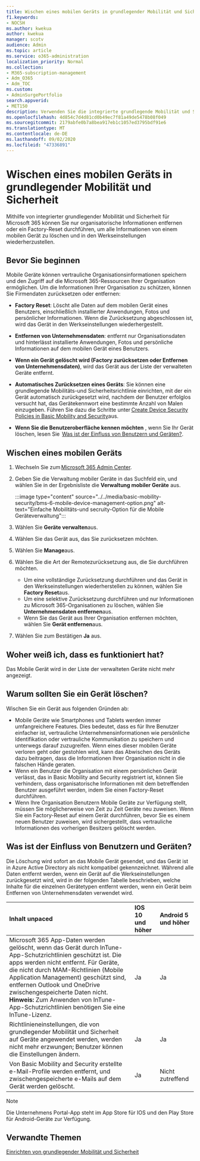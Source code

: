 ```yaml
---
title: Wischen eines mobilen Geräts in grundlegender Mobilität und Sicherheit
f1.keywords:
- NOCSH
ms.author: kwekua
author: kwekua
manager: scotv
audience: Admin
ms.topic: article
ms.service: o365-administration
localization_priority: Normal
ms.collection:
- M365-subscription-management
- Adm_O365
- Adm_TOC
ms.custom:
- AdminSurgePortfolio
search.appverid:
- MET150
description: Verwenden Sie die integrierte grundlegende Mobilität und Sicherheit, um Informationen von registrierten Geräten zu entfernen.
ms.openlocfilehash: 4d854c7d4d81cd0b49ec7f81a49de5478b08f049
ms.sourcegitcommit: 2179abfe0b7a8bea917eb1c1057ed3795bdf91e6
ms.translationtype: MT
ms.contentlocale: de-DE
ms.lasthandoff: 09/02/2020
ms.locfileid: "47336891"
---
```

# <a name="wipe-a-mobile-device-in-basic-mobility-and-security"></a>Wischen eines mobilen Geräts in grundlegender Mobilität und Sicherheit

Mithilfe von integrierter grundlegender Mobilität und Sicherheit für Microsoft 365 können Sie nur organisatorische Informationen entfernen oder ein Factory-Reset durchführen, um alle Informationen von einem mobilen Gerät zu löschen und in den Werkseinstellungen wiederherzustellen.

## <a name="before-you-begin"></a>Bevor Sie beginnen

Mobile Geräte können vertrauliche Organisationsinformationen speichern und den Zugriff auf die Microsoft 365-Ressourcen Ihrer Organisation ermöglichen. Um die Informationen Ihrer Organisation zu schützen, können Sie Firmendaten zurücksetzen oder entfernen:
    
- **Factory Reset**: Löscht alle Daten auf dem mobilen Gerät eines Benutzers, einschließlich installierter Anwendungen, Fotos und persönlicher Informationen. Wenn die Zurücksetzung abgeschlossen ist, wird das Gerät in den Werkseinstellungen wiederhergestellt.
    
- **Entfernen von Unternehmensdaten**: entfernt nur Organisationsdaten und hinterlässt installierte Anwendungen, Fotos und persönliche Informationen auf dem mobilen Gerät eines Benutzers.   

- **Wenn ein Gerät gelöscht wird (Factory zurücksetzen oder Entfernen von Unternehmensdaten)**, wird das Gerät aus der Liste der verwalteten Geräte entfernt.
    
- **Automatisches Zurücksetzen eines Geräts**: Sie können eine grundlegende Mobilitäts-und Sicherheitsrichtlinie einrichten, mit der ein Gerät automatisch zurückgesetzt wird, nachdem der Benutzer erfolglos versucht hat, das Gerätekennwort eine bestimmte Anzahl von Malen einzugeben. Führen Sie dazu die Schritte unter [Create Device Security Policies in Basic Mobility and Security](create-device-security-policies-in-basic-mmobility-and-security.md)aus.
    
- **Wenn Sie die Benutzeroberfläche kennen möchten** , wenn Sie Ihr Gerät löschen, lesen Sie  [Was ist der Einfluss von Benutzern und Geräten?](#whats-the-user-and-device-impact).   

## <a name="wipe-a-mobile-device"></a>Wischen eines mobilen Geräts

1. Wechseln Sie zum [Microsoft 365 Admin Center](https://support.microsoft.com/office/758befc4-0888-4009-9f14-0d147402fd23).
    
2. Geben Sie die Verwaltung mobiler Geräte in das Suchfeld ein, und wählen Sie in der Ergebnisliste die **Verwaltung mobiler Geräte** aus. 

    :::image type="content" source="../../media/basic-mobility-security/bms-6-mobile-device-management-option.png" alt-text="Einfache Mobilitäts-und secruity-Option für die Mobile Geräteverwaltung":::

3. Wählen Sie **Geräte verwalten**aus.

4. Wählen Sie das Gerät aus, das Sie zurücksetzen möchten.

5. Wählen Sie **Manage**aus.

6. Wählen Sie die Art der Remotezurücksetzung aus, die Sie durchführen möchten.

    - Um eine vollständige Zurücksetzung durchführen und das Gerät in den Werkseinstellungen wiederherstellen zu können, wählen Sie **Factory Reset**aus.
    - Um eine selektive Zurücksetzung durchführen und nur Informationen zu Microsoft 365-Organisationen zu löschen, wählen Sie **Unternehmensdaten entfernen**aus.
    - Wenn Sie das Gerät aus Ihrer Organisation entfernen möchten, wählen Sie **Gerät entfernen**aus.

7. Wählen Sie zum Bestätigen **Ja** aus.

## <a name="how-do-i-know-it-worked"></a>Woher weiß ich, dass es funktioniert hat?

Das Mobile Gerät wird in der Liste der verwalteten Geräte nicht mehr angezeigt.

## <a name="why-would-you-want-to-wipe-a-device"></a>Warum sollten Sie ein Gerät löschen?

Wischen Sie ein Gerät aus folgenden Gründen ab:

- Mobile Geräte wie Smartphones und Tablets werden immer umfangreichere Features. Dies bedeutet, dass es für Ihre Benutzer einfacher ist, vertrauliche Unternehmensinformationen wie persönliche Identifikation oder vertrauliche Kommunikation zu speichern und unterwegs darauf zuzugreifen. Wenn eines dieser mobilen Geräte verloren geht oder gestohlen wird, kann das Abwischen des Geräts dazu beitragen, dass die Informationen Ihrer Organisation nicht in die falschen Hände geraten.
- Wenn ein Benutzer die Organisation mit einem persönlichen Gerät verlässt, das in Basic Mobility and Security registriert ist, können Sie verhindern, dass organisatorische Informationen mit dem betreffenden Benutzer ausgeführt werden, indem Sie einen Factory-Reset durchführen.
- Wenn Ihre Organisation Benutzern Mobile Geräte zur Verfügung stellt, müssen Sie möglicherweise von Zeit zu Zeit Geräte neu zuweisen. Wenn Sie ein Factory-Reset auf einem Gerät durchführen, bevor Sie es einem neuen Benutzer zuweisen, wird sichergestellt, dass vertrauliche Informationen des vorherigen Besitzers gelöscht werden.

## <a name="whats-the-user-and-device-impact"></a>Was ist der Einfluss von Benutzern und Geräten?

Die Löschung wird sofort an das Mobile Gerät gesendet, und das Gerät ist in Azure Active Directory als nicht kompatibel gekennzeichnet. Während alle Daten entfernt werden, wenn ein Gerät auf die Werkseinstellungen zurückgesetzt wird, wird in der folgenden Tabelle beschrieben, welche Inhalte für die einzelnen Gerätetypen entfernt werden, wenn ein Gerät beim Entfernen von Unternehmensdaten verwendet wird.

|**Inhalt unpaced**|**IOS 10 und höher**|**Android 5 und höher**|
|:-----|:-----|:-----|
|Microsoft 365 App-Daten werden gelöscht, wenn das Gerät durch InTune-App-Schutzrichtlinien geschützt ist. Die apps werden nicht entfernt. Für Geräte, die nicht durch MAM-Richtlinien (Mobile Application Management) geschützt sind, entfernen Outlook und OneDrive zwischengespeicherte Daten nicht.<br/>**Hinweis:** Zum Anwenden von InTune-App-Schutzrichtlinien benötigen Sie eine InTune-Lizenz.|Ja|Ja|
|Richtlinieneinstellungen, die von grundlegender Mobilität und Sicherheit auf Geräte angewendet werden, werden nicht mehr erzwungen; Benutzer können die Einstellungen ändern.|Ja|Ja|
|Von Basic Mobility and Security erstellte e-Mail-Profile werden entfernt, und zwischengespeicherte e-Mails auf dem Gerät werden gelöscht.|Ja|Nicht zutreffend|
>[!NOTE] 
>Die Unternehmens Portal-App steht im App Store für IOS und den Play Store für Android-Geräte zur Verfügung.

## <a name="related-topics"></a>Verwandte Themen

[Einrichten von grundlegender Mobilität und Sicherheit](set-up-basic-mobility-and-security.md)